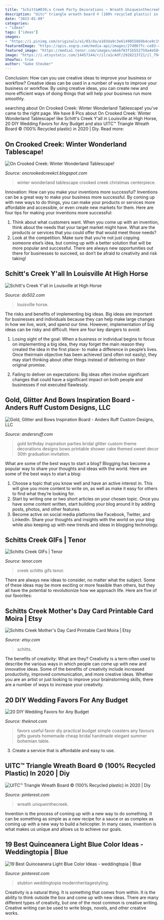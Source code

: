```yaml
---
title: "Schitt&#039;s Creek Party Decorations ~ Wreath Uniqueinthecreek"
description: "Uitc™ triangle wreath board © (100% recycled plastic) in 2020"
date: "2023-01-09"
categories:
- "ideas"
tags: ["ideas"]
images:
- "https://i.pinimg.com/originals/a1/03/da/a103da9c3e6149055869b4ce9c19c66d.jpg"
featuredImage: "https://apis.xogrp.com/media-api/images/27d067fc-ce83-4b3d-9766-15753723e521~rs_768.h?quality=40"
featured_image: "https://media1.tenor.com/images/a6ebf83f1b552759a4e504946a3b04f3/tenor.gif?itemid=11304511"
image: "https://i.etsystatic.com/14457144/r/il/a1c4df/2928213721/il_794xN.2928213721_2obt.jpg"
ShowToc: true
author: "Gabe Steuber"
---
```



Conclusion: How can you use creative ideas to improve your business or workflow?
Creative ideas can be used in a number of ways to improve your business or workflow. By using creative ideas, you can create new and more efficient ways of doing things that will help your business run more smoothly.

	

		
searching about On Crooked Creek: Winter Wonderland Tablescape! you've came to the right page. We have 8 Pics about On Crooked Creek: Winter Wonderland Tablescape! like Schitt&#039;s Creek Y&#039;all in Louisville at High Horse, 20 DIY Wedding Favors for Any Budget and also UITC™ Triangle Wreath Board © (100% Recycled plastic) in 2020 | Diy. Read more:
		
    
## On Crooked Creek: Winter Wonderland Tablescape!

<img loading=lazy src="http://1.bp.blogspot.com/-IhK2UF00asM/TvkY38-i0dI/AAAAAAAADUo/DtKrjMRrhTM/s1600/Winter+Wonderland+Tablescape+2+040.JPG" onerror="this.onerror=null;this.src='https://tse1.mm.bing.net/th?id=OIP.qXx5Psd-S_0C6z1sb9PBkAHaJ4&amp;pid=15.1';" alt="On Crooked Creek: Winter Wonderland Tablescape!">

_Source: oncrookedcreekct.blogspot.com_

>winter wonderland tablescape crooked creek christmas centerpiece. 

	

Innovation: How can you make your inventions more successful?
Inventions can be a great way to make your business more successful. By coming up with new ways to do things, you can make your products or services more affordable and accessible, or even create new markets for them. Here are four tips for making your inventions more successful:
1. Think about what customers want. When you come up with an invention, think about the needs that your target market might have. What are the products or services that you could offer that would meet those needs?
2. Look at the competition. Make sure that you’re not just copying someone else’s idea, but coming up with a better solution that will be more popular and successful. There are always new opportunities out there for businesses to succeed, so don’t be afraid to creativity and risk taking!

    
## Schitt&#039;s Creek Y&#039;all In Louisville At High Horse

<img loading=lazy src="https://assets0.dostuffmedia.com/uploads/aws_asset/aws_asset/4645424/7a159d46-77a4-4e2f-a498-e61ec34b41f6.jpg" onerror="this.onerror=null;this.src='https://tse1.mm.bing.net/th?id=OIP.4c91ShKa7eWp1GKj7-gIkQHaD4&amp;pid=15.1';" alt="Schitt&#039;s Creek Y&#039;all in Louisville at High Horse">

_Source: do502.com_

>louisville horse. 

	

The risks and benefits of implementing big ideas.
Big ideas are important for businesses and individuals because they can help make large changes in how we live, work, and spend our time. However, implementation of big ideas can be risky and difficult. Here are four key dangers to avoid:
1. Losing sight of the goal: When a business or individual begins to focus on implementing a big idea, they may forget the main reason they created the idea in the first place- to make a difference in people’s lives. Once theirmain objective has been achieved (and often not easily), they may start thinking about other things instead of delivering on their original promise.

2. Failing to deliver on expectations: Big ideas often involve significant changes that could have a significant impact on both people and businesses if not executed flawlessly.

    
## Gold, Glitter And Bows Inspiration Board - Anders Ruff Custom Designs, LLC

<img loading=lazy src="http://www.andersruff.com/custom-printable-parties/wp-content/uploads/2014/06/gold-black-inspiration-01-482x1024.png" onerror="this.onerror=null;this.src='https://tse3.mm.bing.net/th?id=OIP.PSJhm8C4HIIFOea5Y2YwlgHaPv&amp;pid=15.1';" alt="Gold, Glitter and Bows Inspiration Board - Anders Ruff Custom Designs, LLC">

_Source: andersruff.com_

>gold birthday inspiration parties bridal glitter custom theme decorations designs bows printable shower cake themed sweet decor 30th graduation invitation. 

	

What are some of the best ways to start a blog?
Blogging has become a popular way to share your thoughts and ideas with the world. Here are some of the best ways to start a blog: 
1. Choose a topic that you know well and have an active interest in. This will give you more content to write on, as well as make it easy for others to find what they’re looking for. 
2. Start by writing one or two short articles on your chosen topic. Once you have some content written, start building your blog around it by adding posts, photos, and other features. 
3. Become active on social media platforms like Facebook, Twitter, and LinkedIn. Share your thoughts and insights with the world on your blog while also keeping up with new trends and ideas in blogging technology. 

    
## Schitts Creek GIFs | Tenor

<img loading=lazy src="https://media1.tenor.com/images/a6ebf83f1b552759a4e504946a3b04f3/tenor.gif?itemid=11304511" onerror="this.onerror=null;this.src='https://tse3.mm.bing.net/th?id=OIP.puv4PxtVJ1mk5QSUajsE8wAAAA&amp;pid=15.1';" alt="Schitts Creek GIFs | Tenor">

_Source: tenor.com_

>creek schitts gifs tenor. 

	

There are always new ideas to consider, no matter what the subject. Some of these ideas may be more exciting or more feasible than others, but they all have the potential to revolutionize how we approach life. Here are five of our favorites: 

    
## Schitts Creek Mother&#039;s Day Card Printable Card Moira | Etsy

<img loading=lazy src="https://i.etsystatic.com/14457144/r/il/a1c4df/2928213721/il_794xN.2928213721_2obt.jpg" onerror="this.onerror=null;this.src='https://tse2.mm.bing.net/th?id=OIP.k8hcmx1lkPLqfuU6tArDqQHaKX&amp;pid=15.1';" alt="Schitts Creek Mother&#039;s Day Card Printable Card Moira | Etsy">

_Source: etsy.com_

>schitts. 

	

The benefits of creativity: What are they?
Creativity is a term often used to describe the various ways in which people can come up with new and innovative ideas. Some of the benefits of creativity include increased productivity, improved communication, and more creative ideas. Whether you are an artist or just looking to improve your brainstorming skills, there are a number of ways to increase your creativity.

    
## 20 DIY Wedding Favors For Any Budget

<img loading=lazy src="https://apis.xogrp.com/media-api/images/27d067fc-ce83-4b3d-9766-15753723e521~rs_768.h?quality=40" onerror="this.onerror=null;this.src='https://tse3.mm.bing.net/th?id=OIP.sBRySuPhdrtB3j_WXHQdWgHaJ4&amp;pid=15.1';" alt="20 DIY Wedding Favors for Any Budget">

_Source: theknot.com_

>favors useful favor diy practical budget simple coasters any favours gifts guests homemade cheap bridal handmade elegant summer bohemian table. 

	

3. Create a service that is affordable and easy to use.

    
## UITC™ Triangle Wreath Board © (100% Recycled Plastic) In 2020 | Diy

<img loading=lazy src="https://i.pinimg.com/originals/a1/03/da/a103da9c3e6149055869b4ce9c19c66d.jpg" onerror="this.onerror=null;this.src='https://tse3.mm.bing.net/th?id=OIP.V4yx3YyI-acArOFxZlndgwHaJ4&amp;pid=15.1';" alt="UITC™ Triangle Wreath Board © (100% Recycled plastic) in 2020 | Diy">

_Source: pinterest.com_

>wreath uniqueinthecreek. 

	

Invention is the process of coming up with a new way to do something. It can be something as simple as a new recipe for a sauce or as complex as coming up with a new way to build a helicopter. In many cases, invention is what makes us unique and allows us to achieve our goals.

    
## 19 Best Quinceanera Light Blue Color Ideas - Weddingtopia | Blue

<img loading=lazy src="https://i.pinimg.com/736x/a1/da/b0/a1dab0cab7232eda474d8c44ef62fc7b.jpg" onerror="this.onerror=null;this.src='https://tse4.mm.bing.net/th?id=OIP.YwwOFEqnK_nA3iTQ_5sstAHaLH&amp;pid=15.1';" alt="19 Best Quinceanera Light Blue Color Ideas - weddingtopia | Blue">

_Source: pinterest.com_

>stubton weddingtopia modernheritagestyling. 

	

Creativity is a natural thing. It is something that comes from within. It is the ability to think outside the box and come up with new ideas. There are many different types of creativity, but one of the most common is creative writing. Creative writing can be used to write blogs, novels, and other creative works.

